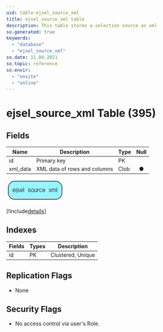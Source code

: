 ```yaml
---
uid: table-ejsel_source_xml
title: ejsel_source_xml table
description: This table stores a selection source as xml
so.generated: true
keywords:
  - "database"
  - "ejsel_source_xml"
so.date: 11.04.2021
so.topic: reference
so.envir:
  - "onsite"
  - "online"
---
```


# ejsel\_source\_xml Table (395)

## Fields

| Name | Description | Type | Null |
|------|-------------|------|:----:|
|id|Primary key|PK| |
|xml\_data|XML data of rows and columns|Clob|&#x25CF;|


![ejsel_source_xml table relationship diagram](./media/ejsel_source_xml.png)

[!include[details](./includes/ejsel-source-xml.md)]

## Indexes

| Fields | Types | Description |
|--------|-------|-------------|
|id |PK |Clustered, Unique |

## Replication Flags

* None

## Security Flags

* No access control via user's Role.

